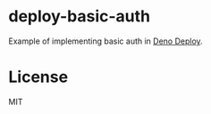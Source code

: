 # deploy-basic-auth

Example of implementing basic auth in [Deno Deploy](https://deno.com/deploy).

# License

MIT
